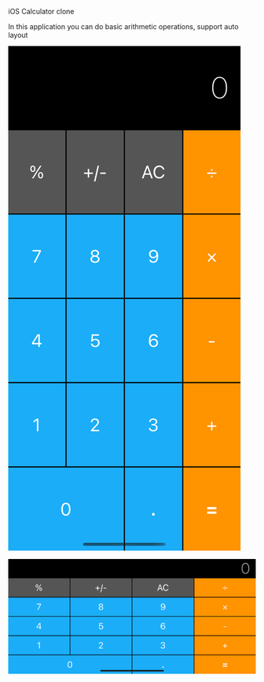 
iOS Calculator clone

In this application you can do basic arithmetic operations, support auto layout

![Portrait](Documentation/Portrait.png)

![Portrait](Documentation/Landscape.png)

